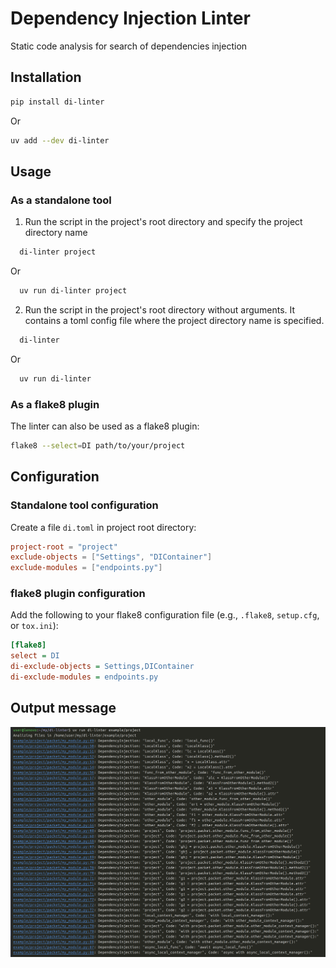# Dependency Injection Linter
Static code analysis for search of dependencies injection

## Installation
```bash
pip install di-linter
```
Or
```bash
uv add --dev di-linter
```

## Usage

### As a standalone tool
1. Run the script in the project's root directory and specify the project directory name
```bash
  di-linter project
```
Or
```bash
  uv run di-linter project
```

2. Run the script in the project's root directory without arguments. 
It contains a toml config file where the project directory name is specified.
```bash
  di-linter
```
Or
```bash
  uv run di-linter
```

### As a flake8 plugin
The linter can also be used as a flake8 plugin:

```bash
flake8 --select=DI path/to/your/project
```

## Configuration

### Standalone tool configuration
Create a file `di.toml` in project root directory:
```toml
project-root = "project"
exclude-objects = ["Settings", "DIContainer"]
exclude-modules = ["endpoints.py"]
```

### flake8 plugin configuration
Add the following to your flake8 configuration file (e.g., `.flake8`, `setup.cfg`, or `tox.ini`):

```ini
[flake8]
select = DI
di-exclude-objects = Settings,DIContainer
di-exclude-modules = endpoints.py
```

## Output message
![img.png](docs/img.png)
